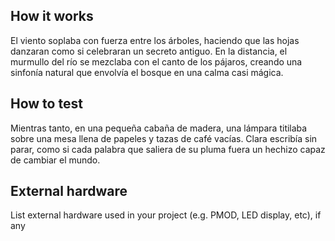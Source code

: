<!---

This file is used to generate your project datasheet. Please fill in the information below and delete any unused
sections.

You can also include images in this folder and reference them in the markdown. Each image must be less than
512 kb in size, and the combined size of all images must be less than 1 MB.
-->

## How it works
El viento soplaba con fuerza entre los árboles, haciendo que las hojas danzaran como si celebraran un secreto antiguo. En la distancia, el murmullo del río se mezclaba con el canto de los pájaros, creando una sinfonía natural que envolvía el bosque en una calma casi mágica.
## How to test

Mientras tanto, en una pequeña cabaña de madera, una lámpara titilaba sobre una mesa llena de papeles y tazas de café vacías. Clara escribía sin parar, como si cada palabra que saliera de su pluma fuera un hechizo capaz de cambiar el mundo.

## External hardware

List external hardware used in your project (e.g. PMOD, LED display, etc), if any
